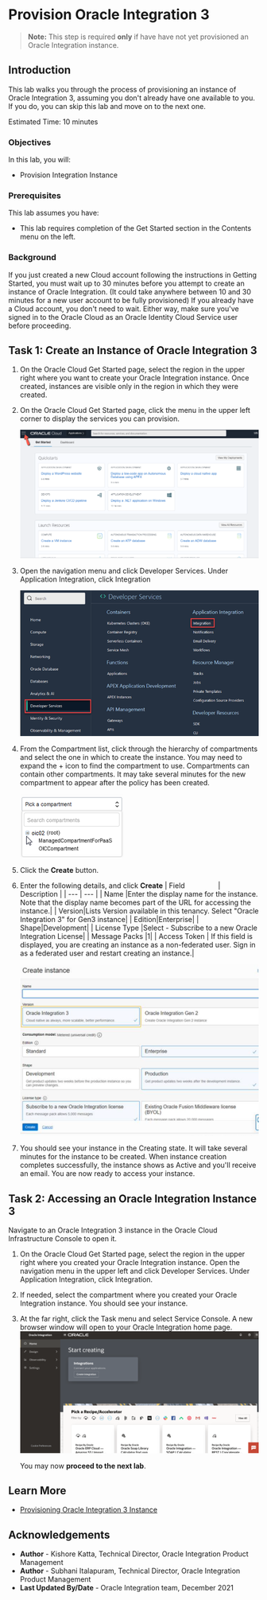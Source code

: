 # Provision Oracle Integration 3

> **Note:** This step is required **only** if have have not yet provisioned an Oracle Integration instance.

## Introduction

This lab walks you through the process of provisioning an instance of Oracle Integration 3, assuming you don't already have one available to you. If you do, you can skip this lab and move on to the next one.

Estimated Time: 10 minutes

### Objectives

In this lab, you will:
* Provision Integration Instance

### Prerequisites

This lab assumes you have:
* This lab requires completion of the Get Started section in the Contents menu on the left.

### Background

If you just created a new Cloud account following the instructions in Getting Started, you must wait up to 30 minutes before you attempt to create an instance of Oracle Integration. (It could take anywhere between 10 and 30 minutes for a new user account to be fully provisioned) If you already have a Cloud account, you don't need to wait. Either way, make sure you've signed in to the Oracle Cloud as an Oracle Identity Cloud Service user before proceeding.

## Task 1: Create an Instance of Oracle Integration 3

1. On the Oracle Cloud Get Started page, select the region in the upper right where you want to create your Oracle Integration instance. Once created, instances are visible only in the region in which they were created.

2. On the Oracle Cloud Get Started page, click the menu in the upper left corner to display the services you can provision.

	![OCI Services](./images/hamburger.png)

3. Open the navigation menu and click Developer Services. Under Application Integration, click Integration

	![OCI Developer Services](./images/integration-landing-page.png)

4. From the Compartment list, click through the hierarchy of compartments and select the one in which to create the instance. You may need to expand the + icon to find the compartment to use. Compartments can contain other compartments. It may take several minutes for the new compartment to appear after the policy has been created.

	![OCI Compartments](./images/compartment-expand.png)

5. Click the **Create** button.

6. Enter the following details, and click **Create**
| Field &nbsp; &nbsp; &nbsp; &nbsp; &nbsp; &nbsp; &nbsp; &nbsp; | Description |
| --- | --- |
| Name |Enter the display name for the instance. Note that the display name becomes part of the URL for accessing the instance.|
| Version|Lists Version available in this tenancy. Select "Oracle Integration 3" for Gen3 instance|
| Edition|Enterprise|
| Shape|Development|
| License Type |Select - Subscribe to a new Oracle Integration License|
| Message Packs |1|
| Access Token | If this field is displayed, you are creating an instance as a non-federated user. Sign in as a federated user and restart creating an instance.|

	![OCI Federated User Login](./images/provision-oic-instance-1.png)

7. You should see your instance in the Creating state. It will take several minutes for the instance to be created. When instance creation completes successfully, the instance shows as Active and you'll receive an email. You are now ready to access your instance.

## Task 2: Accessing an Oracle Integration Instance 3

Navigate to an Oracle Integration 3 instance in the Oracle Cloud Infrastructure Console to open it.

1. On the Oracle Cloud Get Started page, select the region in the upper right where you created your Oracle Integration instance. Open the navigation menu in the upper left and click Developer Services. Under Application Integration, click Integration.
2. If needed, select the compartment where you created your Oracle Integration instance. You should see your instance.
3. At the far right, click the Task menu and select Service Console. A new browser window will open to your Oracle Integration home page.
	![Oracle Integration Home Page](./images/oic-homepage.png)

	You may now **proceed to the next lab**.

## Learn More

* [Provisioning Oracle Integration 3 Instance](https://docs.oracle.com/en/cloud/paas/integration-cloud/oracle-integration-oci/creating-oracle-integration-instance.html#GUID-930F40E8-5149-4091-9CDA-8E05C8449BA6)


## Acknowledgements
* **Author** - Kishore Katta, Technical Director, Oracle Integration Product Management
* **Author** - Subhani Italapuram, Technical Director, Oracle Integration Product Management
* **Last Updated By/Date** - Oracle Integration team, December 2021
